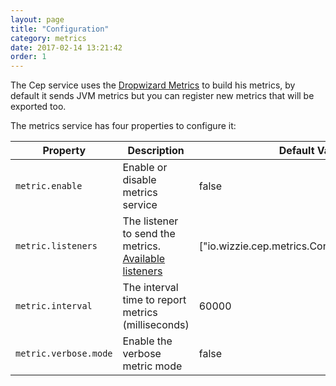 ```yaml
---
layout: page
title: "Configuration"
category: metrics
date: 2017-02-14 13:21:42
order: 1
---
```


The Cep service uses the [Dropwizard Metrics](http://metrics.dropwizard.io/3.1.0/) to build his metrics, by default it sends JVM metrics but you can register new metrics that will be exported too.

The metrics service has four properties to configure it:

| Property   |      Description      |  Default Value |
|----------|---------------|-------|
| `metric.enable` |  Enable or disable metrics service | false|
| `metric.listeners` | The listener to send the metrics. [Available listeners](https://wizzie-io.github.io/zz-cep/metrics/metrics.html)  |   ["io.wizzie.cep.metrics.ConsoleMetricListener"] |
| `metric.interval` | The interval time to report metrics (milliseconds) |  60000  |
| `metric.verbose.mode`| Enable the verbose metric mode | false |

